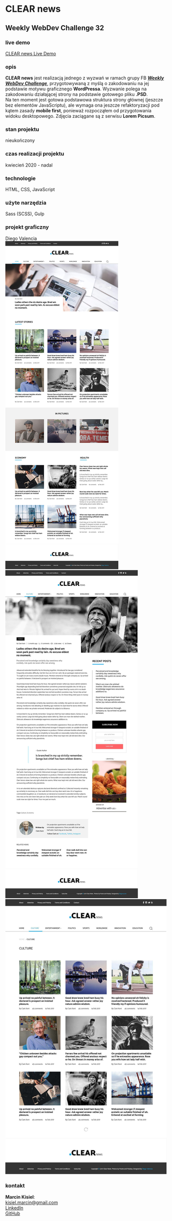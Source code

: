 # CLEAR news

## Weekly WebDev Challenge 32

### live demo

[CLEAR news Live Demo](https://marcinkisiel.github.io/weekly-webdev-challenge-32-clear-news/)

### opis

**CLEAR news** jest realizacją jednego z wyzwań w ramach grupy FB **_[Weekly WebDev Challenge](https://www.facebook.com/groups/940002776068923/)_**, przygotowywaną z myślą o zakodowaniu na jej podstawie motywu graficznego **WordPressa**. Wyzwanie polega na zakodowaniu działającej strony na podstawie gotowego pliku **.PSD**.<br/>
Na ten moment jest gotowa podstawowa struktura strony głównej (jeszcze bez elementów JavaScriptu), ale wymaga ona jeszcze refaktoryzacji pod kątem zasady **mobile first**, ponieważ rozpocząłem od przygotowania widoku desktopowego. Zdjęcia zaciągane są z serwisu **Lorem Picsum**.

### stan projektu

nieukończony

### czas realizacji projektu

kwiecień 2020 - nadal

### technologie

HTML, CSS, JavaScript

### użyte narzędzia

Sass (SCSS), Gulp

### projekt graficzny

Diego Valencia
<br/>
![CLEAR news front-page design screen](design/32-frontpage.jpg)
![CLEAR news single post design screen](design/32-single-post.jpg)
![CLEAR news category design screen](design/32-category.jpg)

### kontakt

**Marcin Kisiel**:
<br/>
[kisiel.marcin@gmail.com](mailto:kisiel.marcin@gmail.com)
<br/>
[LinkedIn](https://www.linkedin.com/in/marcin-kisiel/)
<br/>
[GitHub](https://github.com/marcinkisiel)
<br/>
